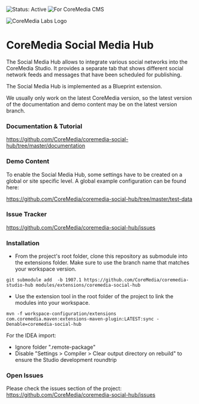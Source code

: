 ![Status: Active](https://documentation.coremedia.com/badges/badge_status_active.png "Status: Active")
![For CoreMedia CMS](https://documentation.coremedia.com/badges/badge_coremedia_cms.png "For CoreMedia CMS")

![CoreMedia Labs Logo](https://documentation.coremedia.com/badges/banner_coremedia_labs_wide.png "CoreMedia Labs Logo Title Text")


# CoreMedia Social Media Hub

The Social Media Hub allows to integrate various social networks into the CoreMedia Studio.
It provides a separate tab that shows different social network feeds and messages that have been
scheduled for publishing. 

The Social Media Hub is implemented as a Blueprint extension.

We usually only work on the latest CoreMedia version, so the latest version of the documentation and demo content 
may be on the latest version branch.

### Documentation & Tutorial

https://github.com/CoreMedia/coremedia-social-hub/tree/master/documentation

### Demo Content

To enable the Social Media Hub, some settings have to be created on a global or site specific level.
A global example configuration can be found here:

https://github.com/CoreMedia/coremedia-social-hub/tree/master/test-data

### Issue Tracker

https://github.com/CoreMedia/coremedia-social-hub/issues

### Installation

- From the project's root folder, clone this repository as submodule into the extensions folder. Make sure to use the branch name that matches your workspace version. 
```
git submodule add  -b 1907.1 https://github.com/CoreMedia/coremedia-studio-hub modules/extensions/coremedia-social-hub
```

- Use the extension tool in the root folder of the project to link the modules into your workspace.
 ```
mvn -f workspace-configuration/extensions com.coremedia.maven:extensions-maven-plugin:LATEST:sync -Denable=coremedia-social-hub
```


For the IDEA import:
- Ignore folder ".remote-package"
- Disable "Settings > Compiler > Clear output directory on rebuild" to ensure the Studio development roundtrip

### Open Issues

Please check the issues section of the project:
https://github.com/CoreMedia/coremedia-social-hub/issues



